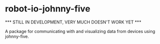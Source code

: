 # robot-io-johnny-five

*** STILL IN DEVELOPMENT, VERY MUCH DOESN'T WORK YET ***

A package for communicating with and visualizing data from devices using johnny-five.

